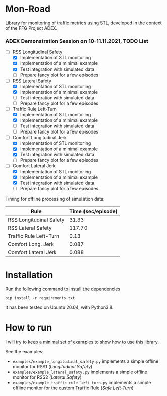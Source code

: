 # Mon-Road
Library for monitoring of traffic metrics using STL, developed in the context of the FFG Project ADEX.

### ADEX Demonstration Session on 10-11.11.2021, TODO List
- [ ] RSS Longitudinal Safety
  - [x] Implementation of STL monitoring
  - [x] Implementation of a minimal example
  - [x] Test integration with simulated data
  - [ ] Prepare fancy plot for a few episodes
- [ ] RSS Lateral Safety
  - [x] Implementation of STL monitoring
  - [x] Implementation of a minimal example
  - [ ] Test integration with simulated data
  - [ ] Prepare fancy plot for a few episodes
- [ ] Traffic Rule Left-Turn
  - [x] Implementation of STL monitoring
  - [x] Implementation of a minimal example
  - [ ] Test integration with simulated data
  - [ ] Prepare fancy plot for a few episodes
- [ ] Comfort Longitudinal Jerk
  - [x] Implementation of STL monitoring
  - [x] Implementation of a minimal example
  - [x] Test integration with simulated data
  - [ ] Prepare fancy plot for a few episodes
- [ ] Comfort Lateral Jerk
  - [x] Implementation of STL monitoring
  - [x] Implementation of a minimal example
  - [x] Test integration with simulated data
  - [ ] Prepare fancy plot for a few episodes
  
Timing for offline processing of simulation data:

| Rule                         | Time (sec/episode)   |
| ---------------------------- | ------------------ |
| RSS Longitudinal Safety      |             31.33  |
| RSS Lateral Safety           |             117.70 |
| Traffic Rule Left-Turn       |             0.13   |
| Comfort Long. Jerk           |             0.087  |
| Comfort Lateral Jerk         |             0.088  |

# Installation
Run the following command to install the dependencies 
```
pip install -r requirements.txt
```
It has been tested on Ubuntu 20.04, with Python3.8.

# How to run
I will try to keep a minimal set of examples to show how to use this library.

See the examples:
- `examples/example_longitudinal_safety.py` implements a simple offline monitor for RSS1 (*Longitudinal Safety*)
- `examples/example_lateral_safety.py` implements a simple offline monitor for RSS2 (*Lateral Safety*)
- `examples/example_traffic_rule_left_turn.py` implements a simple offline monitor for the custom Traffic Rule (*Safe Left-Turn*)

